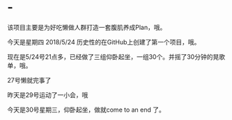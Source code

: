# -
该项目主要是为好吃懒做人群打造一套腹肌养成Plan，哦。


今天是星期四 2018/5/24 历史性的在GitHub上创建了第一个项目，哦。

现在是5/24号21点多，已经做了三组仰卧起坐，一组30个。并摇了30分钟的晃歌单，哦。

27号懒就完事了

昨天是29号运动了一小会，哦

今天是30号星期三，仰卧起坐，做就come to an end 了。
